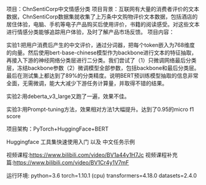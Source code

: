 项目：ChnSentiCorp中文情感分类
项目背景：互联网有大量的消费者评价的文本数据，ChnSentiCorp数据集就收集了上万条中文购物评价文本数据，包括酒店的居住体验，电脑、手机等电子产品购买后使用评价，书籍的阅读感受。对这些文本进行情感分类能够追踪用户体验，及时了解产品市场反馈。
项目内容：

实验1:把用户消费后产生的中文评价，通过分词器，把每个token嵌入为768维度的向量。然后使用bert-base-chinese模型作为backbone进行文本的特征抽取，再接入下游的神经网络分类层进行二分类。我们尝试了（1）只微调网络最后分类层，冻结backbone参数（2）微调模型全部参数，包括backbone和最后分类层。最后在测试集上都达到了89%的分类精度。说明BERT预训练模型抽取的信息非常全面，无需微调，能大大减少下游任务计算量，并取得不错的结果。

实验2:用deberta_v3_large又跑了一遍，效果不佳。

实验3:用Prompt-tuning方法，效果相对方法1大幅提升。达到了0.95的micro f1 score

项目架构：PyTorch+HuggingFace+BERT

Huggingface 工具集快速使用入门 以及 中文任务示例


视频课程:https://www.bilibili.com/video/BV1a44y1H7Jc
视频课程补充篇:https://www.bilibili.com/video/BV1Cr4y1V7mF

运行环境:
python=3.6
torch=1.10.1 (cpu)
transformers=4.18.0
datasets=2.4.0
